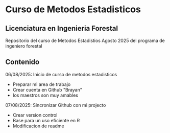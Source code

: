 # Curso de Metodos Estadisticos 
## Licenciatura en Ingenieria Forestal 

Repositorio del curso de Metodos Estadistios Agosto 2025 del programa de ingeniero forestal 

## Contenido

06/08/2025: Inicio de curso de metodos estadisticos 
 + Preparar mi area de trabajo 
 + Crear cuenta en Github "Brayan"
 + los maestros son muy amables 
 
07/08/2025: Sincronizar Github con mi projecto 
 + Crear version control
 + Base para un uso eficiente en R 
 + Modificacion de readme